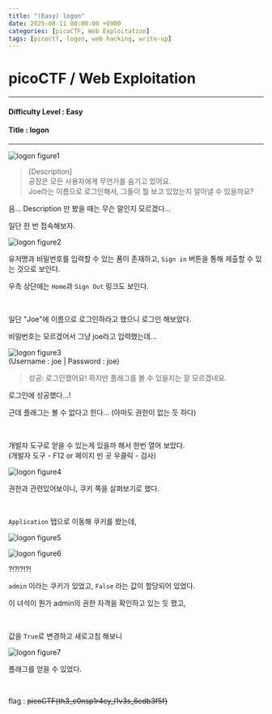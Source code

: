 ```yaml
---
title: "(Easy) logon"
date: 2025-08-11 00:00:00 +0900
categories: [picoCTF, Web Exploitation]
tags: [picoctf, logon, web hacking, write-up]
---
```


# picoCTF / Web Exploitation

---

#### Difficulty Level : Easy
#### Title : logon

---

![logon figure1](/assets/img/picoCTF/2025-08-07-23-25-58.png)

> [Description]  
> 공장은 모든 사용자에게 무언가를 숨기고 있어요.  
> Joe라는 이름으로 로그인해서, 그들이 뭘 보고 있었는지 알아낼 수 있을까요?

음... Description 만 봤을 때는 무슨 말인지 모르겠다...

일단 한 번 접속해보자.

![logon figure2](/assets/img/picoCTF/2025-08-07-23-31-35.png)

유저명과 비밀번호를 입력할 수 있는 폼이 존재하고, `Sign in` 버튼을 통해 제출할 수 있는 것으로 보인다.

우측 상단에는 `Home`과 `Sign Out` 링크도 보인다.

<br>

일단 "Joe"에 이름으로 로그인하라고 했으니 로그인 해보았다.

비밀번호는 모르겠어서 그냥 joe라고 입력했는데...

![logon figure3](/assets/img/picoCTF/2025-08-07-23-36-09.png)  
(Username : joe | Password : joe)

> 성공: 로그인했어요! 하지만 플래그를 볼 수 있을지는 잘 모르겠네요.

로그인에 성공했다...!

근데 플래그는 볼 수 없다고 한다... (아마도 권한이 없는 듯 하다)

<br>

개발자 도구로 얻을 수 있는게 있을까 해서 한번 열어 보았다.  
(개발자 도구 - F12 or 페이지 빈 곳 우클릭 - 검사)

![logon figure4](/assets/img/picoCTF/2025-08-07-23-49-16.png)

권한과 관련있어보이니, 쿠키 쪽을 살펴보기로 했다.

<br>

`Application` 탭으로 이동해 쿠키를 봤는데,

![logon figure5](/assets/img/picoCTF/2025-08-08-00-02-55.png)

![logon figure6](/assets/img/picoCTF/2025-08-08-00-03-03.png)

?!?!?!?!

`admin` 이라는 쿠키가 있었고, `False` 라는 값이 할당되어 있었다.

이 녀석이 뭔가 admin의 권한 자격을 확인하고 있는 듯 했고,  

<br>

값을 `True`로 변경하고 새로고침 해보니

![logon figure7](/assets/img/picoCTF/2025-08-08-00-05-44.png)

플래그를 얻을 수 있었다.

<br>

flag : ~~picoCTF{th3_c0nsp1r4cy_l1v3s_6edb3f5f}~~

